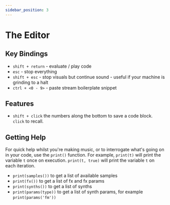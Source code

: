 ```yaml
---
sidebar_position: 3
---
```

# The Editor

## Key Bindings
* `shift + return` - evaluate / play code
* `esc` - stop everything
* `shift + esc` - stop visuals but continue sound - useful if your machine is grinding to a halt
* `ctrl + <0 - 9>` - paste stream boilerplate snippet

## Features
* `shift + click` the numbers along the bottom to save a code block. `click` to recall.

## Getting Help
For quick help whilst you're making music, or to interrogate what's going on in your code, use the `print()` function. For example, `print(t)` will print the variable `t` once on execution. `print(t, true)` will print the variable `t` on each iteration.

* `print(samples())` to get a list of available samples
* `print(fx())` to get a list of fx and fx params
* `print(synths())` to get a list of synths
* `print(params(type))` to get a list of synth params, for example `print(params('fm'))`